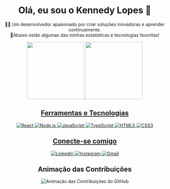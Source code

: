 <!--
**kendylopes/kendylopes** is a ✨ _special_ ✨ repository because its `README.md` (this file) appears on your GitHub profile.

Here are some ideas to get you started:

- 🔭 I’m currently working on ...
- 🌱 I’m currently learning ...
- 👯 I’m looking to collaborate on ...
- 🤔 I’m looking for help with ...
- 💬 Ask me about ...
- 📫 How to reach me: ...
- 😄 Pronouns: ...
- ⚡ Fun fact: ...
-->

<div id="user-content-toc">
  <h1 align="center">Olá, eu sou o Kennedy Lopes 👋</h1>
</div>

<p align="center">
  👨‍💻 Um desenvolvedor apaixonado por criar soluções inovadoras e aprender continuamente. <br>
  🚀Abaixo estão algumas das minhas estatísticas e tecnologias favoritas!
</p>

<div align="center">
  <a href="https://github.com/kendylopes">
  <img height="180em" src="https://github-readme-stats.vercel.app/api?username=kendylopes&show_icons=true&theme=tokyonight&include_all_commits=true&count_private=true"/>
  <img height="180em"src="https://github-readme-stats.vercel.app/api/top-langs/?username=kendylopes&layout=compact&langs_count=7&theme=tokyonight"/>
</div>

<h2 align="center">Ferramentas e Tecnologias</h2>
<p align="center">
  <img src="https://img.shields.io/badge/React-20232A?style=for-the-badge&logo=react&logoColor=61DAFB" alt="React">
  <img src="https://img.shields.io/badge/Node.js-339933?style=for-the-badge&logo=nodedotjs&logoColor=white" alt="Node.js">
  <img src="https://img.shields.io/badge/JavaScript-F7DF1E?style=for-the-badge&logo=javascript&logoColor=black" alt="JavaScript">
  <img src="https://img.shields.io/badge/TypeScript-007ACC?style=for-the-badge&logo=typescript&logoColor=white" alt="TypeScript">
  <img src="https://img.shields.io/badge/HTML5-E34F26?style=for-the-badge&logo=html5&logoColor=white" alt="HTML5">
  <img src="https://img.shields.io/badge/CSS3-1572B6?style=for-the-badge&logo=css3&logoColor=white" alt="CSS3">
</p>

<h2 align="center">Conecte-se comigo</h2>
<p align="center">
  <a href="https://linkedin.com/in/kennedylopes" target="_blank">
    <img src="https://img.shields.io/badge/LinkedIn-0077B5?style=for-the-badge&logo=linkedin&logoColor=white" alt="LinkedIn">
  </a>
  <a href="https://instagram.com/kendylopes" target="_blank">
    <img src="https://img.shields.io/badge/Instagram-E4405F?style=for-the-badge&logo=instagram&logoColor=white" alt="Instagram">
  </a>
  <a href="mailto:kendylopes@gmail.com" target="_blank">
    <img src="https://img.shields.io/badge/Gmail-D14836?style=for-the-badge&logo=gmail&logoColor=white" alt="Gmail">
  </a>
</p>

<h2 align="center">Animação das Contribuições</h2>
<p align="center">
  <img src="https://raw.githubusercontent.com/kendylopes/kendylopes/main/dist/github-contribution-grid-snake.svg" alt="Animação das Contribuições do GitHub">
</p>

